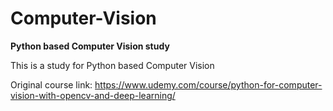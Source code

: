 # Computer-Vision
**Python based Computer Vision study**

This is a study for Python based Computer Vision

Original course link:
https://www.udemy.com/course/python-for-computer-vision-with-opencv-and-deep-learning/
